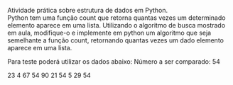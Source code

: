 Atividade prática sobre estrutura de dados em Python. <br/>
Python tem uma função count que retorna quantas vezes um determinado elemento aparece em uma lista. 
Utilizando o algoritmo de busca mostrado em aula, modifique-o e implemente em python um algoritmo que seja semelhante a função count, retornando quantas vezes um dado elemento aparece em uma lista. 

Para teste poderá utilizar os dados abaixo: 
Número a ser comparado: 54

23	 4	 67	 54 	90  	21 	54	 5	29	54
